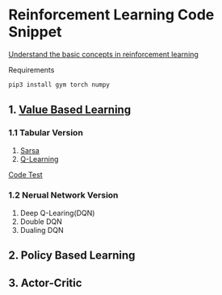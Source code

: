 # Reinforcement Learning Code Snippet

[Understand the basic concepts in reinforcement learning](https://kibazen.cn/li-jie-qiang-hua-xue-xi-zhong-de-ji-ben-gai-nian/)

Requirements

```bash
pip3 install gym torch numpy
```

## 1. [Value Based Learning](https://kibazen.cn/qiang-hua-xue-xi-zhong-shi-xu-chai-fen-xue-xi/)

### 1.1 Tabular Version

1. [Sarsa](value-based/tabular/sarsa.py)
2. [Q-Learning](value-based/tabular/qlearning.py)

[Code Test](value-based/tabular/train_evaluate.py)

### 1.2 Nerual Network Version

1. Deep Q-Learing(DQN)
2. Double DQN
3. Dualing DQN

## 2. Policy Based Learning

## 3. Actor-Critic
